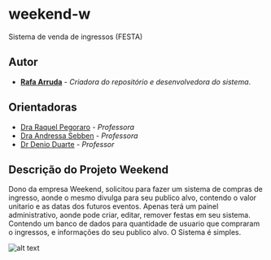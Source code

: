 # weekend-w


Sistema de venda de ingressos (FESTA)


## Autor ##

- **[Rafa Arruda](https://github.com/mazarafa)** - *Criadora do repositório e desenvolvedora do sistema*.


## Orientadoras  ##
- [Dra Raquel Pegoraro](https://github.com/raquelpegoraro) - *Professora*
- [Dra Andressa Sebben](https://github.com/asebben) - *Professora*
- [Dr Denio Duarte](https://github.com/duartedenio) - *Professor*


## Descrição do Projeto Weekend ##

Dono da empresa Weekend, solicitou para fazer um sistema de compras de ingresso, aonde o mesmo divulga para seu publico alvo, contendo o valor unitario e as datas dos futuros eventos. Apenas terá um painel administrativo, aonde pode criar, editar, remover festas em seu sistema. Contendo um banco de dados para quantidade de usuario que compraram o ingressos, e informações do seu publico alvo. O Sistema é simples.

![alt text](https://github.com/mazarafa/weekend-w/blob/master/weekend/Img/vintage/banner_vintage.jpeg)



